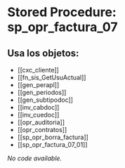 # Stored Procedure: sp_opr_factura_07

## Usa los objetos:
- [[cxc_cliente]]
- [[fn_sis_GetUsuActual]]
- [[gen_perapl]]
- [[gen_periodos]]
- [[gen_subtipodoc]]
- [[inv_cabdoc]]
- [[inv_cuedoc]]
- [[opr_auditoria]]
- [[opr_contratos]]
- [[sp_opr_borra_factura]]
- [[sp_opr_factura_07_01]]

*No code available.*
